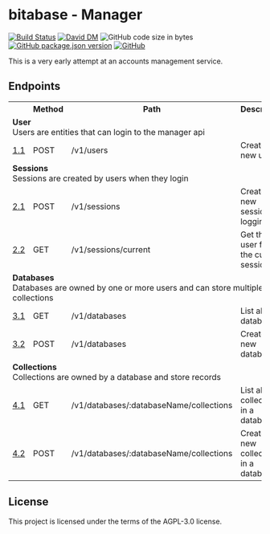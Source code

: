 # bitabase - Manager
[![Build Status](https://travis-ci.org/bitabase/bitabase-manager.svg?branch=master)](https://travis-ci.org/bitabase/bitabase-manager)
[![David DM](https://david-dm.org/bitabase/bitabase-manager.svg)](https://david-dm.org/bitabase/bitabase-manager)
![GitHub code size in bytes](https://img.shields.io/github/languages/code-size/bitabase/bitabase-manager)
[![GitHub package.json version](https://img.shields.io/github/package-json/v/bitabase/bitabase-manager)](https://github.com/bitabase/bitabase-manager/blob/master/package.json)
[![GitHub](https://img.shields.io/github/license/bitabase/bitabase-manager)](https://github.com/bitabase/bitabase-manager/blob/master/LICENSE)

This is a very early attempt at an accounts management service.

## Endpoints

<table>
  <tr>
    <th></th>
    <th>Method</th>
    <th>Path</th>
    <th>Description</th>
  </tr>
  <tr>
    <td colspan=4>
      <strong>User</strong></br>
      Users are entities that can login to the manager api
    </td>
  </tr>
  <tr>
    <td><a href="https://www.github.com/bitabase/bitabase-manager">1.1</a></td>
    <td>POST</td>
    <td>/v1/users</td>
    <td>Create a new user</td>
  </tr>
  <tr>
    <td colspan=4>
      <strong>Sessions</strong></br>
      Sessions are created by users when they login
    </td>
  </tr>
  <tr>
    <td><a href="https://www.github.com/bitabase/bitabase-manager">2.1</a></td>
    <td>POST</td>
    <td>/v1/sessions</td>
    <td>Create a new session by logging in</td>
  </tr>
  <tr>
    <td><a href="https://www.github.com/bitabase/bitabase-manager">2.2</a></td>
    <td>GET</td>
    <td>/v1/sessions/current</td>
    <td>Get the user from the current session</td>
  </tr>
  <tr>
    <td colspan=4>
      <strong>Databases</strong></br>
      Databases are owned by one or more users and can store multiple collections
    </td>
  </tr>
  <tr>
    <td><a href="https://www.github.com/bitabase/bitabase-manager">3.1</a></td>
    <td>GET</td>
    <td>/v1/databases</td>
    <td>List all databases</td>
  </tr>
  <tr>
    <td><a href="https://www.github.com/bitabase/bitabase-manager">3.2</a></td>
    <td>POST</td>
    <td>/v1/databases</td>
    <td>Create a new database</td>
  </tr>
  <tr>
    <td colspan=4>
      <strong>Collections</strong></br>
      Collections are owned by a database and store records
    </td>
  </tr>
  <tr>
    <td><a href="https://www.github.com/bitabase/bitabase-manager">4.1</a></td>
    <td>GET</td>
    <td>/v1/databases/:databaseName/collections</td>
    <td>List all collections in a database</td>
  </tr>
  <tr>
    <td><a href="https://www.github.com/bitabase/bitabase-manager">4.2</a></td>
    <td>POST</td>
    <td>/v1/databases/:databaseName/collections</td>
    <td>Create a new collection in a database</td>
  </tr>
</table>

## License
This project is licensed under the terms of the AGPL-3.0 license.
